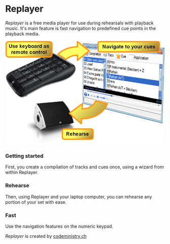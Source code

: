 # Replayer
_Replayer_ is a free media player for use during rehearsals with playback music. It's main feature is fast navigation to predefined cue points in the playback media.

![Visual Functioning Overview](https://github.com/suterma/Replayer/raw/master/DOC/Visual%20Funtioning%20Overview.png)

### Getting started
First, you create a compilation of tracks and cues once, using a wizard from within Replayer. 
### Rehearse
Then, using Replayer and your laptop computer, you can rehearse any portion of your set with ease.
### Fast
Use the navigation features on the numeric keypad.

_Replayer_ is created by [codeministry.ch](codeministry.ch)
